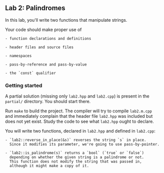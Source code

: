 ## Lab 2: Palindromes

In this lab, you'll write two functions that manipulate strings.

Your code should make proper use of

    - function declarations and definitions

    - header files and source files

    - namespaces

    - pass-by-reference and pass-by-value

    - the `const` qualifier

### Getting started

A partial solution (missing only `lab2.hpp` and `lab2.cpp`) is present
in the `partial/` directory. You should start there.

Run `make` to build the project. The compiler will try to compile `lab2.m.cpp`
and immediately complain that the header file `lab2.hpp` was included but
does not yet exist. Study the code to see what `lab2.hpp` ought to declare.

You will write two functions, declared in `lab2.hpp` and defined in
`lab2.cpp`:

    - `lab2::reverse_in_place(&s)` reverses the string `s` in place.
      Since it modifies its parameter, we're going to use pass-by-pointer.

    - `lab2::is_palindrome(s)` returns a `bool` (`true` or `false`)
      depending on whether the given string is a palindrome or not.
      This function does not modify the string that was passed in,
      although it might make a copy of it.
